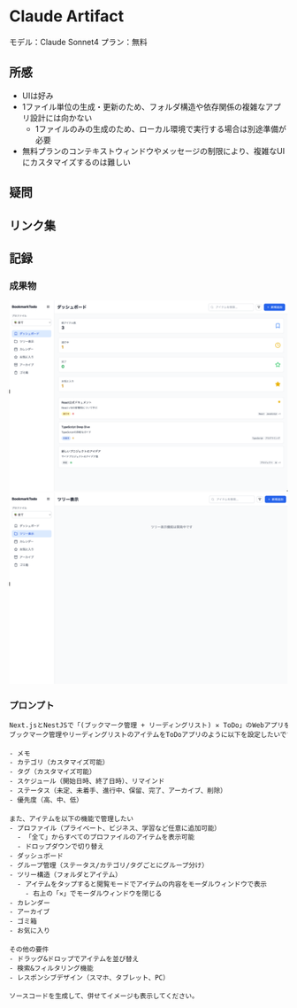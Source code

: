 # Claude Artifact

モデル：Claude Sonnet4
プラン：無料

## 所感

- UIは好み
- 1ファイル単位の生成・更新のため、フォルダ構造や依存関係の複雑なアプリ設計には向かない
  - 1ファイルのみの生成のため、ローカル環境で実行する場合は別途準備が必要
- 無料プランのコンテキストウィンドウやメッセージの制限により、複雑なUIにカスタマイズするのは難しい

## 疑問

## リンク集

## 記録

### 成果物

  ![ダッシュボード](./img/ダッシュボード.png)
  ![ツリー表示](./img/ツリー表示.png)

### プロンプト

``` txt
Next.jsとNestJSで「(ブックマーク管理 + リーディングリスト) ✕ ToDo」のWebアプリを開発したいです。
ブックマーク管理やリーディングリストのアイテムをToDoアプリのように以下を設定したいです。 

- メモ
- カテゴリ（カスタマイズ可能）
- タグ（カスタマイズ可能） 
- スケジュール（開始日時、終了日時）、リマインド 
- ステータス（未定、未着手、進行中、保留、完了、アーカイブ、削除） 
- 優先度（高、中、低）

また、アイテムを以下の機能で管理したい
- プロファイル（プライベート、ビジネス、学習など任意に追加可能）
  - 「全て」からすべてのプロファイルのアイテムを表示可能
  - ドロップダウンで切り替え
- ダッシュボード
- グループ管理（ステータス/カテゴリ/タグごとにグループ分け）
- ツリー構造（フォルダとアイテム）
  - アイテムをタップすると閲覧モードでアイテムの内容をモーダルウィンドウで表示
    - 右上の「✕」でモーダルウィンドウを閉じる
- カレンダー
- アーカイブ
- ゴミ箱
- お気に入り

その他の要件
- ドラッグ&ドロップでアイテムを並び替え
- 検索&フィルタリング機能
- レスポンシブデザイン（スマホ、タブレット、PC）

ソースコードを生成して、併せてイメージも表示してください。
```
